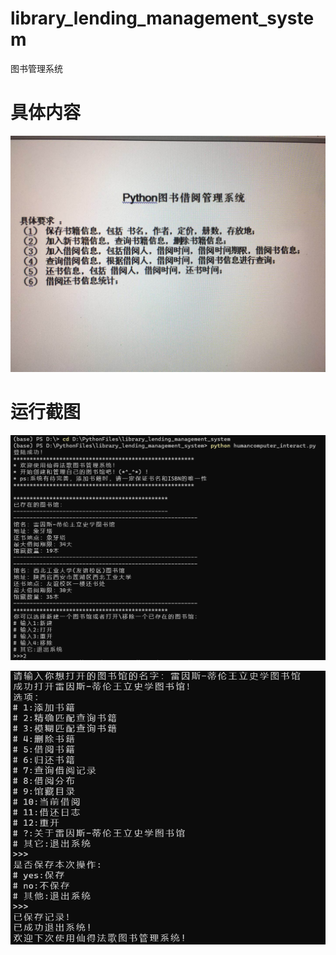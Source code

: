 # library_lending_management_system
图书管理系统
# 具体内容
![Alt text](https://github.com/gingkg/library_lending_management_system/blob/master/pictures/jutineirong.jpg)
# 运行截图
![Alt text](https://github.com/gingkg/library_lending_management_system/blob/master/pictures/001.PNG)

![Alt text](https://github.com/gingkg/library_lending_management_system/blob/master/pictures/002.PNG)
